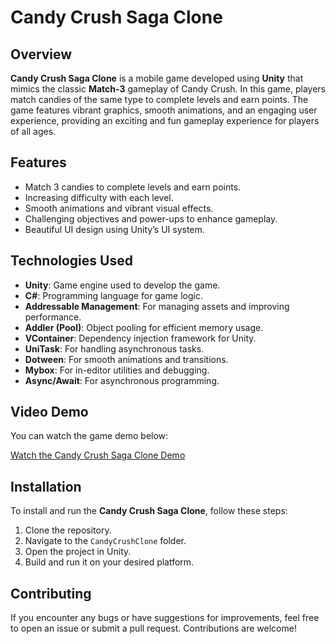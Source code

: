 # **Candy Crush Saga Clone**

## Overview

**Candy Crush Saga Clone** is a mobile game developed using **Unity** that mimics the classic **Match-3** gameplay of Candy Crush. In this game, players match candies of the same type to complete levels and earn points. The game features vibrant graphics, smooth animations, and an engaging user experience, providing an exciting and fun gameplay experience for players of all ages.

## Features

- Match 3 candies to complete levels and earn points.
- Increasing difficulty with each level.
- Smooth animations and vibrant visual effects.
- Challenging objectives and power-ups to enhance gameplay.
- Beautiful UI design using Unity’s UI system.

## Technologies Used

- **Unity**: Game engine used to develop the game.
- **C#**: Programming language for game logic.
- **Addressable Management**: For managing assets and improving performance.
- **Addler (Pool)**: Object pooling for efficient memory usage.
- **VContainer**: Dependency injection framework for Unity.
- **UniTask**: For handling asynchronous tasks.
- **Dotween**: For smooth animations and transitions.
- **Mybox**: For in-editor utilities and debugging.
- **Async/Await**: For asynchronous programming.

## Video Demo

You can watch the game demo below:

[Watch the Candy Crush Saga Clone Demo](Media/CandyCrushSagaClone.mp4)

## Installation

To install and run the **Candy Crush Saga Clone**, follow these steps:

1. Clone the repository.
2. Navigate to the `CandyCrushClone` folder.
3. Open the project in Unity.
4. Build and run it on your desired platform.

## Contributing

If you encounter any bugs or have suggestions for improvements, feel free to open an issue or submit a pull request. Contributions are welcome!
